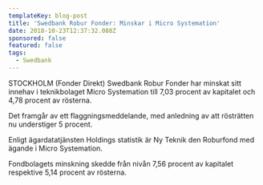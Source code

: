 ```yaml
---
templateKey: blog-post
title: 'Swedbank Robur Fonder: Minskar i Micro Systemation'
date: 2018-10-23T12:37:32.088Z
sponsored: false
featured: false
tags:
  - Swedbank
---
```

STOCKHOLM (Fonder Direkt) Swedbank Robur Fonder har minskat sitt innehav i teknikbolaget Micro Systemation till 7,03 procent av kapitalet och 4,78 procent av rösterna.

Det framgår av ett flaggningsmeddelande, med anledning av att rösträtten nu understiger 5 procent.

Enligt ägardatatjänsten Holdings statistik är Ny Teknik den Roburfond med ägande i Micro Systemation.

Fondbolagets minskning skedde från nivån 7,56 procent av kapitalet respektive 5,14 procent av rösterna.

